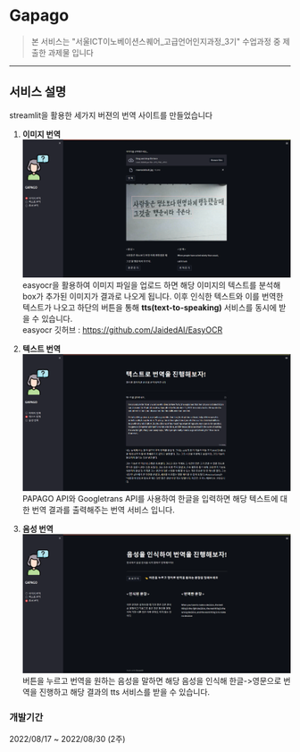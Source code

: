 # Gapago

> 본 서비스는 "서울ICT이노베이션스퀘어_고급언어인지과정_3기" 수업과정 중 제출한 과제물 입니다
---

## 서비스 설명
streamlit을 활용한 세가지 버젼의 번역 사이트를 만들었습니다

1. **이미지 번역**
![이미지 번역](./asserts/example_translation1.PNG)
easyocr을 활용하여 이미지 파일을 업로드 하면 해당 이미지의 텍스트를 분석해 box가 추가된 이미지가 결과로 나오게 됩니다.
이후 인식한 텍스트와 이를 번역한 텍스트가 나오고 하단의 버튼을 통해 **tts(text-to-speaking)** 서비스를 동시에 받을 수 있습니다.  
easyocr 깃허브 : https://github.com/JaidedAI/EasyOCR

2. **텍스트 번역**
![텍스트 번역](./asserts/example_translation2.PNG)
PAPAGO API와 Googletrans API를 사용하여 한글을 입력하면 해당 텍스트에 대한 번역 결과를 출력해주는 번역 서비스 입니다.

3. **음성 번역**
![음성 번역](./asserts/example_translation3.PNG)
버튼을 누르고 번역을 원하는 음성을 말하면 해당 음성을 인식해 한글->영문으로 번역을 진행하고 해당 결과의 tts 서비스를 받을 수 있습니다. 


### 개발기간
2022/08/17 ~ 2022/08/30 (2주)
